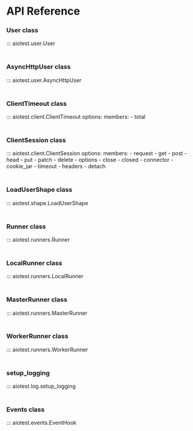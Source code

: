 # API Reference

### <span id="User">User class</span>

::: aiotest.user.User

### <br /><span id="AsyncHttpUser">AsyncHttpUser class</span>

::: aiotest.user.AsyncHttpUser

### <br />ClientTimeout class

::: aiotest.client.ClientTimeout
    options:
      members:
        - total

### <br /><span id="ClientSession">ClientSession class</span>

::: aiotest.client.ClientSession
    options:
      members:
        - request
        - get
        - post
        - head
        - put
        - patch
        - delete
        - options
        - close
        - closed
        - connector
        - cookie_jar
        - timeout
        - headers
        - detach

### <br /><span id="LoadUserShape">LoadUserShape class</span>

::: aiotest.shape.LoadUserShape

### <br /><span id="Runner">Runner class</span>

::: aiotest.runners.Runner

### <br /><span id="LocalRunner">LocalRunner class</span>

::: aiotest.runners.LocalRunner

### <br /><span id="MasterRunner">MasterRunner class</span>

::: aiotest.runners.MasterRunner

### <br /><span id="WorkerRunner">WorkerRunner class</span>

::: aiotest.runners.WorkerRunner

### <br />setup_logging

::: aiotest.log.setup_logging

### <br />Events class

::: aiotest.events.EventHook